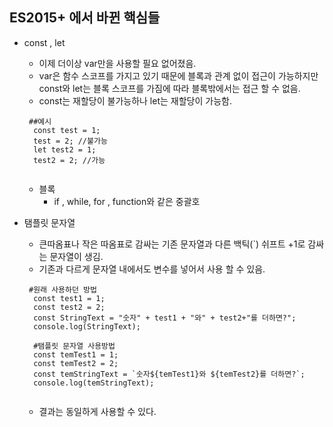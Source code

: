 ES2015+ 에서 바뀐 핵심들
-------------------

* const , let
    * 이제 더이상 var만을 사용할 필요 없어졌음.
    * var은 함수 스코프를 가지고 있기 때문에 블록과 관계 없이 접근이 가능하지만 <br>
    const와 let는 블록 스코프를 가짐에 따라 블록밖에서는 접근 할 수 없음.
    * const는 재할당이 불가능하나 let는 재할당이 가능함.
    <pre><code> ##예시
    const test = 1;
    test = 2; //불가능 
    let test2 = 1; 
    test2 = 2; //가능
    </code></pre>
    * 블록
        * if , while, for , function와 같은 중괄호

* 탬플릿 문자열
    * 큰따옴표나 작은 따옴표로 감싸는 기존 문자열과 다른 백틱(`) 쉬프트 +1로 감싸는 문자열이 생김.
    * 기존과 다르게 문자열 내에서도 변수를 넣어서 사용 할 수 있음.
    <pre><code> #원래 사용하던 방법 
    const test1 = 1;
    const test2 = 2;
    const StringText = "숫자" + test1 + "와" + test2+"를 더하면?";
    console.log(StringText);

    #탬플릿 문자열 사용방법
    const temTest1 = 1;
    const temTest2 = 2;
    const temStringText = `숫자${temTest1}와 ${temTest2}를 더하면?`;
    console.log(temStringText);
    </code></pre>
    * 결과는 동일하게 사용할 수 있다.
    
